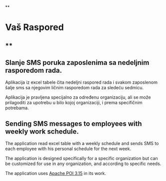 > 

**

**Vaš Raspored**
============

**
------------

Slanje SMS poruka zaposlenima sa nedeljnim rasporedom rada.
-----------------------------------------------------------

Aplikacija iz excel tabele čita nedeljni raspored rada i svakom zaposlenom šalje sms sa njegovim ličnim rasporedom rada za sledeću sedmicu.

Aplikacija je pravljena specijalno za određenu organizaciju, ali se može prilagoditi za upotrebu u bilo kojoj organizaciji, i prema specifičnim potrebama.




Sending SMS messages to employees with weekly work schedule.
------------------------------------------------------------


The application read excel table with a weekly schedule and sends SMS to each employee with his personal schedule for the next week.

The application is designed specifically for a specific organization but can be customized for use in any organization, and according to specific needs.

The application uses [Apache POI 3.15](http://poi.apache.org/index.html) in its work.
